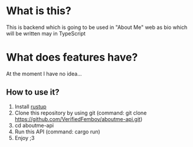 # What is this?
This is backend which is going to be used in "About Me" web as bio which will be written may in TypeScript

# What does features have?
At the moment I have no idea...

## How to use it?

1. Install [rustup](https://www.rust-lang.org/tools/install)
2. Clone this repository by using git (command: git clone https://github.com/VerifiedFemboy/aboutme-api.git)
3. cd aboutme-api
4. Run this API (command: cargo run)
5. Enjoy ;3

